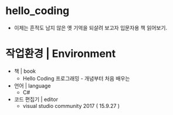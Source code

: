 # hello_coding
- 이제는 흔적도 남지 않은 옛 기억을 되살려 보고자 입문자용 책 읽어보기.

# 작업환경 | Environment
* 책 | book
  * Hello Coding 프로그래밍 - 개념부터 처음 배우는
* 언어 | language
  * C#
* 코드 편집기 | editor
  * visual studio community 2017 ( 15.9.27 )
